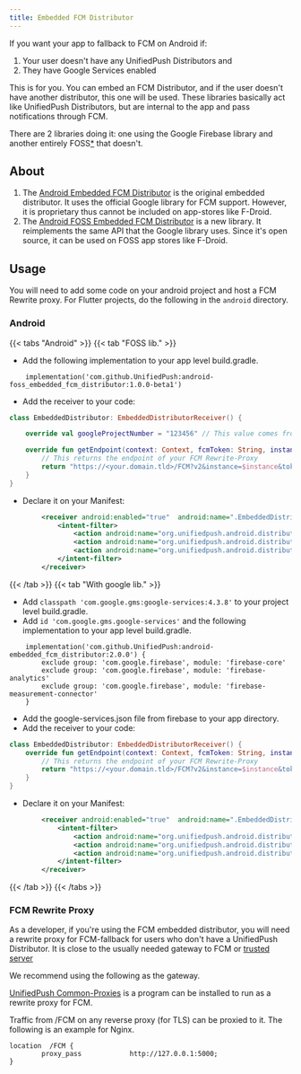 ```yaml
---
title: Embedded FCM Distributor
---
```


If you want your app to fallback to FCM on Android if: 
  1. Your user doesn't have any UnifiedPush Distributors and
  2. They have Google Services enabled

This is for you. You can embed an FCM Distributor, and if the user doesn't have another distributor, this one will be used. These libraries basically act like UnifiedPush Distributors, but are internal to the app and pass notifications through FCM.

There are 2 libraries doing it: one using the Google Firebase library and another entirely FOSS[\*](https://en.wikipedia.org/wiki/FOSS "Free and open-source software") that doesn't.

## About

1. The [Android Embedded FCM Distributor](https://github.com/UnifiedPush/android-embedded_fcm_distributor) is the original embedded distributor. It uses the official Google library for FCM support. However, it is proprietary thus cannot be included on app-stores like F-Droid.
1. The [Android FOSS Embedded FCM Distributor](https://github.com/UnifiedPush/android-foss_embedded_fcm_distributor) is a new library. It reimplements the same API that the Google library uses. Since it's open source, it can be used on FOSS app stores like F-Droid.

## Usage

You will need to add some code on your android project and host a FCM Rewrite proxy. For Flutter projects, do the following in the `android` directory.

### Android

{{< tabs "Android" >}}
{{< tab "FOSS lib." >}}

* Add the following implementation to your app level build.gradle.
```
    implementation('com.github.UnifiedPush:android-foss_embedded_fcm_distributor:1.0.0-beta1')
```
* Add the receiver to your code:

```kotlin
class EmbeddedDistributor: EmbeddedDistributorReceiver() {

    override val googleProjectNumber = "123456" // This value comes from the google-services.json

    override fun getEndpoint(context: Context, fcmToken: String, instance: String): String {
        // This returns the endpoint of your FCM Rewrite-Proxy
        return "https://<your.domain.tld>/FCM?v2&instance=$instance&token=$token"
    }
}
```

* Declare it on your Manifest:

```xml
        <receiver android:enabled="true"  android:name=".EmbeddedDistributor" android:exported="false">
            <intent-filter>
                <action android:name="org.unifiedpush.android.distributor.feature.BYTES_MESSAGE"/>
                <action android:name="org.unifiedpush.android.distributor.REGISTER"/>
                <action android:name="org.unifiedpush.android.distributor.UNREGISTER"/>
            </intent-filter>
        </receiver>
```

{{< /tab >}}
{{< tab "With google lib." >}}

* Add `classpath 'com.google.gms:google-services:4.3.8'` to your project level build.gradle.
* Add `id 'com.google.gms.google-services'` and the following implementation to your app level build.gradle.
```
    implementation('com.github.UnifiedPush:android-embedded_fcm_distributor:2.0.0') {
        exclude group: 'com.google.firebase', module: 'firebase-core'
        exclude group: 'com.google.firebase', module: 'firebase-analytics'
        exclude group: 'com.google.firebase', module: 'firebase-measurement-connector'
    }
```
* Add the google-services.json file from firebase to your app directory.
* Add the receiver to your code:

```kotlin
class EmbeddedDistributor: EmbeddedDistributorReceiver() {
    override fun getEndpoint(context: Context, fcmToken: String, instance: String): String {
        // This returns the endpoint of your FCM Rewrite-Proxy
        return "https://<your.domain.tld>/FCM?v2&instance=$instance&token=$token"
    }
}
```

* Declare it on your Manifest:

```xml
        <receiver android:enabled="true"  android:name=".EmbeddedDistributor" android:exported="false">
            <intent-filter>
                <action android:name="org.unifiedpush.android.distributor.feature.BYTES_MESSAGE"/>
                <action android:name="org.unifiedpush.android.distributor.REGISTER"/>
                <action android:name="org.unifiedpush.android.distributor.UNREGISTER"/>
            </intent-filter>
        </receiver>
```

{{< /tab >}}
{{< /tabs >}}
### FCM Rewrite Proxy

As a developer, if you're using the FCM embedded distributor, you will need a rewrite proxy for FCM-fallback for users who don't have a UnifiedPush Distributor. It is close to the usually needed gateway to FCM or [trusted server](https://firebase.google.com/docs/cloud-messaging/server)

We recommend using the following as the gateway.

[UnifiedPush Common-Proxies](https://github.com/UnifiedPush/common-proxies) is a program can be installed to run as a rewrite proxy for FCM.

Traffic from /FCM on any reverse proxy (for TLS) can be proxied to it. The following is an example for Nginx.

```nginx
location  /FCM {
        proxy_pass            http://127.0.0.1:5000;
}
```
